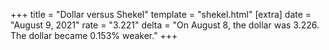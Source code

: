+++
title = "Dollar versus Shekel"
template = "shekel.html"
[extra]
date = "August  9, 2021"
rate = "3.221"
delta = "On August  8, the dollar was 3.226. The dollar became 0.153% weaker."
+++
